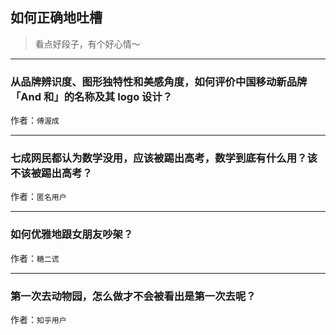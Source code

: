 ## 如何正确地吐槽

> 看点好段子，有个好心情～


 
---

### 从品牌辨识度、图形独特性和美感角度，如何评价中国移动新品牌「And 和」的名称及其 logo 设计？

> 


作者：`傅渥成`

---

### 七成网民都认为数学没用，应该被踢出高考，数学到底有什么用？该不该被踢出高考？

> 


作者：`匿名用户`

---

### 如何优雅地跟女朋友吵架？

> 


作者：`糖二谎`

---

### 第一次去动物园，怎么做才不会被看出是第一次去呢？

> 


作者：`知乎用户`